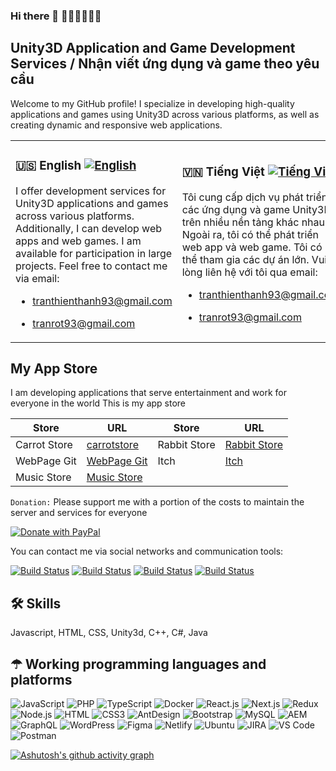 ### Hi there 👋 🥕🥕🥕🥕🥕🥕

## Unity3D Application and Game Development Services / Nhận viết ứng dụng và game theo yêu cầu

Welcome to my GitHub profile! I specialize in developing high-quality applications and games using Unity3D across various platforms, as well as creating dynamic and responsive web applications.

<table>
  <tr>
    <td>

### 🇺🇸 English [![English](https://img.shields.io/badge/language-English-blue)](README.md)

I offer development services for Unity3D applications and games across various platforms. Additionally, I can develop web apps and web games. I am available for participation in large projects. Feel free to contact me via email:
- tranthienthanh93@gmail.com
- tranrot93@gmail.com

    </td>
    <td>
### 🇻🇳 Tiếng Việt [![Tiếng Việt](https://img.shields.io/badge/ngôn_ngữ-Tiếng_Việt-blue)](README-vi.md)

Tôi cung cấp dịch vụ phát triển các ứng dụng và game Unity3D trên nhiều nền tảng khác nhau. Ngoài ra, tôi có thể phát triển web app và web game. Tôi có thể tham gia các dự án lớn. Vui lòng liên hệ với tôi qua email:
- tranthienthanh93@gmail.com
- tranrot93@gmail.com

    </td>
  </tr>
</table>

## My App Store

I am developing applications that serve entertainment and work for everyone in the world
This is my app store

| Store         | URL                                      | Store         | URL                                    |
|---------------|------------------------------------------|---------------|----------------------------------------|
| Carrot Store  | [carrotstore](https://carrotstore.web.app) | Rabbit Store  | [Rabbit Store](https://kurotsmile.github.io/Rabbit) |
| WebPage Git   | [WebPage Git](https://kurotsmile.github.io/Carrot) | Itch          | [Itch](https://carrotstore.itch.io) |
| Music Store   | [Music Store](https://kurotsmile.github.io/Music-For-Life-Store) |               |                                        |


`Donation:` Please support me with a portion of the costs to maintain the server and services for everyone

[![Donate with PayPal](https://www.paypalobjects.com/en_US/i/btn/btn_donateCC_LG.gif)](https://www.paypal.com/paypalme/kurotsmile)

You can contact me via social networks and communication tools:

[![Build Status](https://img.shields.io/badge/Facebook-%231877F2.svg)](https://www.facebook.com/kurotsmile) 
[![Build Status](https://img.shields.io/badge/Twitter-%231DA1F2.svg)](https://twitter.com/carrotstore1) 
[![Build Status](https://img.shields.io/badge/linkedin-%230077B5.svg)](https://www.linkedin.com/in/tranthienthanh/) 
[![Build Status](https://img.shields.io/badge/Telegram-2CA5E0)](call://+0978651577) 

## 🛠 Skills
Javascript, HTML, CSS, Unity3d, C++, C#, Java

## ☂ Working programming languages and platforms

![JavaScript](https://img.shields.io/badge/JavaScript-F7DF1E?style=flat-square&logo=javascript&logoColor=black)
![PHP](https://img.shields.io/badge/PHP-F7F7F7?style=flat-square&logo=php&logoColor=00A7D0)
![TypeScript](https://img.shields.io/badge/TypeScript-007ACC?style=flat-square&logo=typescript&logoColor=white)
![Docker](https://img.shields.io/badge/Docker-0CC1F3?style=flat-square&logo=docker&logoColor=white)
![React.js](https://img.shields.io/badge/React.js-0081CB?style=flat-square&logo=react&logoColor=61DAFB)
![Next.js](https://img.shields.io/badge/Next.js-f7f7f7?style=flastic&logo=Next.js&logoColor=000000)
![Redux](https://img.shields.io/badge/Redux-black?style=flastic&logo=Redux&logoColor=764ABC)
![Node.js](https://img.shields.io/badge/Node.js-43853D?style=flat-square&logo=node.js&logoColor=white)
![HTML](https://img.shields.io/badge/HTML5-E34F26?style=flat-square&logo=html5&logoColor=white)
![CSS3](https://img.shields.io/badge/CSS3-1572B6?style=flat-square&logo=css3&logoColor=white)
![AntDesign](https://img.shields.io/badge/AntDesign-f7f7f7?style=flastic&logo=AntDesign&logoColor=0170FE)
![Bootstrap](https://img.shields.io/badge/Bootstrap-563D7C?style=flat-square&logo=bootstrap&logoColor=white)
![MySQL](https://img.shields.io/badge/MySQL-005C84?style=flat-square&logo=mysql&logoColor=white)
![AEM](https://img.shields.io/badge/AEM-31658D?style=flastic&logo=adobe&logoColor=white)
![GraphQL](https://img.shields.io/badge/GraphQL-F7F7F7?style=flat-square&logo=graphql&logoColor=49A248)
![WordPress](https://img.shields.io/badge/WordPress-%23DD0031.svg?&style=flat-wordpress&logo=redis&logoColor=white)
![Figma](https://img.shields.io/badge/Figma-f7f7f7?style=flastic&logo=Figma&logoColor=F24E1E)
![Netlify](https://img.shields.io/badge/Netlify-00C7B7?style=flat-square&logo=netlify&logoColor=white)
![Ubuntu](https://img.shields.io/badge/Ubuntu-E05924?style=flat-square&logo=ubuntu&logoColor=black)
![JIRA](https://img.shields.io/badge/JIRA-000000?style=flat-square&logo=jira&logoColor=D9224D)
![VS Code](https://img.shields.io/badge/VisualStudio-2C2B30?style=flastic&logo=VisualStudioCode&logoColor=007ACC)
![Postman](https://img.shields.io/badge/Postman-f7f7f7?style=flastic&logo=Postman&logoColor=FF6C37)

[![Ashutosh's github activity graph](https://github-readme-activity-graph.vercel.app/graph?username=kurotsmile&custom_title=CarrotApp&hide_border=true&theme=github&bg_color=ffffff&color=000000&line=5ced73&point=00ab41)](https://carrotstore.web.app)
